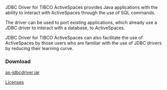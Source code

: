 JDBC Driver for TIBCO ActiveSpaces provides Java applications with the ability to interact with ActiveSpaces through the use of SQL commands.

The driver can be used to port existing applications, which already use a JDBC driver to interact with a database, to ActiveSpaces.

JDBC Driver for TIBCO ActiveSpaces can also facilitate the use of ActiveSpaces by those users who are familiar with the use of JDBC drivers by reducing their learning curve.

### Download

<a href="http://activespaces.tibco.com/nexus/service/local/artifact/maven/redirect?r=releases&amp;g=com.tibco.as&amp;a=as-jdbcdriver&amp;v=2.1.2&amp;e=jar" class="btn btn-primary">as-jdbcdriver.jar</a>

<a href="https://raw.githubusercontent.com/TIBCOSoftware/as-website/gh-pages/licenses/TIBCO%20ActiveSpaces%20JDBC%20Driver%201.0.0%20TPS%20Notices.txt?token=7562719__eyJzY29wZSI6IlJhd0Jsb2I6VElCQ09Tb2Z0d2FyZS9hcy13ZWJzaXRlL2doLXBhZ2VzL2xpY2Vuc2VzL1RJQkNPIEFjdGl2ZVNwYWNlcyBKREJDIERyaXZlciAxLjAuMCBUUFMgTm90aWNlcy50eHQiLCJleHBpcmVzIjoxNDAxODMxNDk5fQ%3D%3D--ac52927d1a5da5dfa9a55175f0734038dad28bba" target="_blank">Licenses</a>
